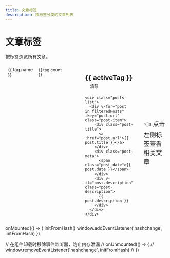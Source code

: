 ```yaml
---
title: 文章标签
description: 按标签分类的文章列表
---
```


# 文章标签

按标签浏览所有文章。

<script setup>
import posts from '../.vitepress/theme/composables/posts.data'
import { ref, computed, onMounted } from 'vue'

console.log('Posts data in tags/index.md:', posts);

// 提取所有标签并计算每个标签的文章数量
const tags = computed(() => {
    const tagMap = new Map()
    
    posts.forEach(post => {
      if (post.tags && Array.isArray(post.tags)) {
        post.tags.forEach(tag => {
          if (!tagMap.has(tag)) {
            tagMap.set(tag, [])
          }
          tagMap.get(tag).push(post)
        })
      }
    })
    
    // 转换为数组并按文章数量排序
    return Array.from(tagMap.entries())
      .map(([name, posts]) => ({
        name,
        count: posts.length,
        posts
      }))
      .sort((a, b) => b.count - a.count)
  })

// 当前选中的标签
const activeTag = ref('')

// 根据选中的标签筛选文章
const filteredPosts = computed(() => {
  if (!activeTag.value) return []
  return tags.value.find(tag => tag.name === activeTag.value)?.posts || []
})

// 设置活动标签
function setActiveTag(tag) {
  activeTag.value = tag
  // 更新URL hash但不刷新页面
  if (tag) {
    window.history.replaceState(null, null, `#${tag}`)
  } else {
    window.history.replaceState(null, null, window.location.pathname)
  }
}

// 初始化：从URL hash中获取标签
function initFromHash() {
  const hash = window.location.hash
  if (hash) {
    const tag = decodeURIComponent(hash.slice(1))
    if (tags.value.some(t => t.name === tag)) {
      setActiveTag(tag)
    }
  }
}
</script>

<div class="tags-container">
  <div class="tags-list">
    <div 
      v-for="tag in tags" 
      :key="tag.name"
      class="tag-item"
      :class="{ active: activeTag === tag.name }"
      @click="setActiveTag(tag.name)"
    >
      <span class="tag-name">{{ tag.name }}</span>
      <span class="tag-count">{{ tag.count }}</span>
    </div>
  </div>
  
  <div v-if="activeTag" class="tag-posts">
    <h2>{{ activeTag }} <button class="clear-btn" @click="setActiveTag('')">清除</button></h2>
    
    <div class="posts-list">
      <div v-for="post in filteredPosts" :key="post.url" class="post-item">
        <div class="post-title">
          <a :href="post.url">{{ post.title }}</a>
        </div>
        <div class="post-meta">
          <span class="post-date">{{ post.date }}</span>
        </div>
        <div v-if="post.description" class="post-description">
          {{ post.description }}
        </div>
      </div>
    </div>
  </div>
  
  <div v-else class="tag-instruction">
    <p>👈 点击左侧标签查看相关文章</p>
  </div>
</div>

<style>
.tags-container {
  display: flex;
  gap: 2rem;
}

.tags-list {
  flex: 0 0 200px;
  border-right: 1px solid var(--vp-c-divider);
  padding-right: 1rem;
}

.tag-item {
  display: flex;
  justify-content: space-between;
  align-items: center;
  padding: 0.5rem;
  border-radius: 4px;
  cursor: pointer;
  transition: background-color 0.2s;
  margin-bottom: 0.5rem;
}

.tag-item:hover {
  background-color: var(--vp-c-bg-soft);
}

.tag-item.active {
  background-color: var(--vp-c-brand-soft);
  color: var(--vp-c-brand-dark);
}

.tag-count {
  font-size: 0.8rem;
  background-color: var(--vp-c-bg-soft);
  border-radius: 10px;
  padding: 0.1rem 0.5rem;
  color: var(--vp-c-text-2);
}

.tag-item.active .tag-count {
  background-color: var(--vp-c-brand-dim);
  color: var(--vp-c-brand-dark);
}

.tag-posts {
  flex: 1;
}

.tag-instruction {
  flex: 1;
  display: flex;
  align-items: center;
  justify-content: center;
  color: var(--vp-c-text-2);
  font-size: 1.2rem;
}

.clear-btn {
  font-size: 0.8rem;
  padding: 0.2rem 0.5rem;
  background-color: var(--vp-c-bg-soft);
  border: 1px solid var(--vp-c-divider);
  border-radius: 4px;
  cursor: pointer;
  margin-left: 0.5rem;
}

.posts-list {
  display: flex;
  flex-direction: column;
  gap: 1.5rem;
}

.post-item {
  border-bottom: 1px solid var(--vp-c-divider);
  padding-bottom: 1.5rem;
}

.post-title {
  font-size: 1.2rem;
  font-weight: 600;
  margin-bottom: 0.5rem;
}

.post-meta {
  font-size: 0.9rem;
  color: var(--vp-c-text-2);
  margin-bottom: 0.5rem;
}

.post-description {
  font-size: 1rem;
  color: var(--vp-c-text-2);
}

@media (max-width: 768px) {
  .tags-container {
    flex-direction: column;
  }
  
  .tags-list {
    flex: none;
    border-right: none;
    border-bottom: 1px solid var(--vp-c-divider);
    padding-right: 0;
    padding-bottom: 1rem;
    margin-bottom: 1rem;
    display: flex;
    flex-wrap: wrap;
    gap: 0.5rem;
  }
  
  .tag-item {
    margin-bottom: 0;
  }
}
</style>

onMounted(() => {
  initFromHash()
  window.addEventListener('hashchange', initFromHash)
})

// 在组件卸载时移除事件监听器，防止内存泄漏
// onUnmounted(() => {
//   window.removeEventListener('hashchange', initFromHash)
// })